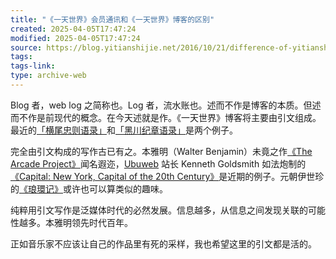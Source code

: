 ```yaml
---
title: "《一天世界》会员通讯和《一天世界》博客的区别"
created: 2025-04-05T17:47:24
modified: 2025-04-05T17:47:24
source: https://blog.yitianshijie.net/2016/10/21/difference-of-yitianshijie-newsletter-and-blog/
tags:
tags-link:
type: archive-web
---
```

Blog 者，web log 之简称也。Log 者，流水账也。述而不作是博客的本质。但述而不作是前现代的概念。在今天述就是作。《一天世界》博客将主要由引文组成。最近的[「横尾忠则语录」](https://blog.yitianshijie.net/2016/10/20/some-yokoo-tadanori-quotes/)和[「黑川纪章语录」](https://blog.yitianshijie.net/2016/09/04/some-kisho-kurokawa-quotes/)是两个例子。

完全由引文构成的写作古已有之。本雅明（Walter Benjamin）未竟之作[《The Arcade Project》](https://www.amazon.com/gp/product/0674008022/ref=pd_sim_14_6?ie=UTF8&psc=1&refRID=14HW5N52SJWK9BJJBMP8)闻名遐迩，[Ubuweb](http://www.ubu.com/) 站长 Kenneth Goldsmith 如法炮制的[《Capital: New York, Capital of the 20th Century》](https://www.amazon.com/Capital-New-York-20th-Century/dp/1784781568/ref=sr_1_1?ie=UTF8&qid=1477023397&sr=8-1&keywords=new+york%2C+kenneth+goldsmith)是近期的例子。元朝伊世珍的[《琅環记》](http://ctext.org/wiki.pl?if=gb&res=224508)或许也可以算类似的趣味。

纯粹用引文写作是泛媒体时代的必然发展。信息越多，从信息之间发现关联的可能性越多。本雅明领先时代百年。

正如音乐家不应该让自己的作品里有死的采样，我也希望这里的引文都是活的。